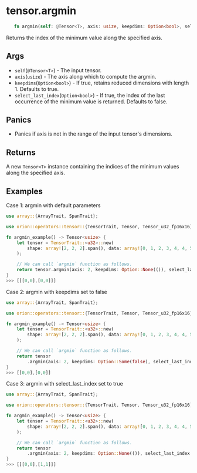 # tensor.argmin

```rust 
   fn argmin(self: @Tensor<T>, axis: usize, keepdims: Option<bool>, select_last_index: Option<bool>) -> Tensor<usize>;
```

Returns the index of the minimum value along the specified axis.

## Args

* `self`(`@Tensor<T>`) - The input tensor.
* `axis`(`usize`) - The axis along which to compute the argmin.
* `keepdims`(`Option<bool>`) - If true, retains reduced dimensions with length 1. Defaults to true.
* `select_last_index`(`Option<bool>`) - If true, the index of the last occurrence of the minimum value is returned. Defaults to false.   

## Panics

* Panics if axis is not in the range of the input tensor's dimensions.

## Returns 

A new `Tensor<T>` instance containing the indices of the minimum values along the specified axis.

## Examples

Case 1: argmin with default parameters

```rust
use array::{ArrayTrait, SpanTrait};

use orion::operators::tensor::{TensorTrait, Tensor, Tensor_u32_fp16x16};

fn argmin_example() -> Tensor<usize> {
    let tensor = TensorTrait::<u32>::new(
        shape: array![2, 2, 2].span(), data: array![0, 1, 2, 3, 4, 4, 5, 5].span(),
    );

    // We can call `argmin` function as follows.
    return tensor.argmin(axis: 2, keepdims: Option::None(()), select_last_index: Option::None(()));
}
>>> [[[0,0],[0,0]]]

```
Case 2: argmin with keepdims set to false

```rust
use array::{ArrayTrait, SpanTrait};

use orion::operators::tensor::{TensorTrait, Tensor, Tensor_u32_fp16x16};

fn argmin_example() -> Tensor<usize> {
    let tensor = TensorTrait::<u32>::new(
        shape: array![2, 2, 2].span(), data: array![0, 1, 2, 3, 4, 4, 5, 5].span(),
    );

    // We can call `argmin` function as follows.
    return tensor
        .argmin(axis: 2, keepdims: Option::Some(false), select_last_index: Option::None(()));
}
>>> [[0,0],[0,0]]
```

Case 3: argmin with select_last_index set to true

```rust
use array::{ArrayTrait, SpanTrait};

use orion::operators::tensor::{TensorTrait, Tensor, Tensor_u32_fp16x16};

fn argmin_example() -> Tensor<usize> {
    let tensor = TensorTrait::<u32>::new(
        shape: array![2, 2, 2].span(), data: array![0, 1, 2, 3, 4, 4, 5, 5].span(),
    );

    // We can call `argmin` function as follows.
    return tensor
        .argmin(axis: 2, keepdims: Option::None(()), select_last_index: Option::Some(true));
}
>>> [[[0,0],[1,1]]]
```
